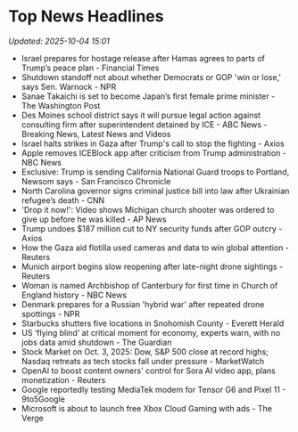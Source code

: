 # Top News Headlines

_Updated: 2025-10-04 15:01_

- Israel prepares for hostage release after Hamas agrees to parts of Trump’s peace plan - Financial Times
- Shutdown standoff not about whether Democrats or GOP 'win or lose,' says Sen. Warnock - NPR
- Sanae Takaichi is set to become Japan’s first female prime minister - The Washington Post
- Des Moines school district says it will pursue legal action against consulting firm after superintendent detained by ICE - ABC News - Breaking News, Latest News and Videos
- Israel halts strikes in Gaza after Trump's call to stop the fighting - Axios
- Apple removes ICEBlock app after criticism from Trump administration - NBC News
- Exclusive: Trump is sending California National Guard troops to Portland, Newsom says - San Francisco Chronicle
- North Carolina governor signs criminal justice bill into law after Ukrainian refugee’s death - CNN
- 'Drop it now!': Video shows Michigan church shooter was ordered to give up before he was killed - AP News
- Trump undoes $187 million cut to NY security funds after GOP outcry - Axios
- How the Gaza aid flotilla used cameras and data to win global attention - Reuters
- Munich airport begins slow reopening after late-night drone sightings - Reuters
- Woman is named Archbishop of Canterbury for first time in Church of England history - NBC News
- Denmark prepares for a Russian 'hybrid war' after repeated drone spottings - NPR
- Starbucks shutters five locations in Snohomish County - Everett Herald
- US ‘flying blind’ at critical moment for economy, experts warn, with no jobs data amid shutdown - The Guardian
- Stock Market on Oct. 3, 2025: Dow, S&P 500 close at record highs; Nasdaq retreats as tech stocks fall under pressure - MarketWatch
- OpenAI to boost content owners' control for Sora AI video app, plans monetization - Reuters
- Google reportedly testing MediaTek modem for Tensor G6 and Pixel 11 - 9to5Google
- Microsoft is about to launch free Xbox Cloud Gaming with ads - The Verge